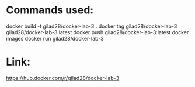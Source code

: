 # Commands used:
docker build -t gilad28/docker-lab-3 .
docker tag gilad28/docker-lab-3 gilad28/docker-lab-3:latest
docker push gilad28/docker-lab-3:latest
docker images
docker run gilad28/docker-lab-3

# Link:
https://hub.docker.com/r/gilad28/docker-lab-3




